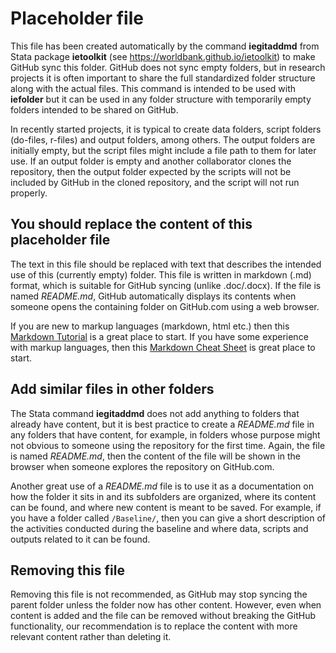 # Placeholder file

This file has been created automatically by the command **iegitaddmd** from Stata package **ietoolkit** (see https://worldbank.github.io/ietoolkit) to make GitHub sync this folder. GitHub does not sync empty folders, but in research projects it is often important to share the full standardized folder structure along with the actual files. This command is intended to be used with **iefolder** but it can be used in any folder structure with temporarily empty folders intended to be shared on GitHub.

In recently started projects, it is typical to create data folders, script folders (do-files, r-files) and output folders, among others. The output folders are initially empty, but the script files might include a file path to them for later use. If an output folder is empty and another collaborator clones the repository, then the output folder expected by the scripts will not be included by GitHub in the cloned repository, and the script will not run properly.

## You should replace the content of this placeholder file

The text in this file should be replaced with text that describes the intended use of this (currently empty) folder. This file is written in markdown (.md) format, which is suitable for GitHub syncing (unlike .doc/.docx). If the file is named *README.md*, GitHub automatically displays its contents when someone opens the containing folder on GitHub.com using a web browser.

If you are new to markup languages (markdown, html etc.) then this [Markdown Tutorial](https://www.markdowntutorial.com/) is a great place to start. If you have some experience with markup languages, then this [Markdown Cheat Sheet](https://guides.github.com/pdfs/markdown-cheatsheet-online.pdf) is great place to start.

## Add similar files in other folders

The Stata command **iegitaddmd** does not add anything to folders that already have content, but it is best practice to create a *README.md* file in any folders that have content, for example, in folders whose purpose might not obvious to someone using the repository for the first time. Again, the file is named *README.md*, then the content of the file will be shown in the browser when someone explores the repository on GitHub.com.

Another great use of a *README.md* file is to use it as a documentation on how the folder it sits in and its subfolders are organized,  where its content can be found, and where new content is meant to be saved. For example, if you have a folder called `/Baseline/`, then you can give a short description of the activities conducted during the baseline and where data, scripts and outputs related to it can be found.

## Removing this file

Removing this file is not recommended, as GitHub may stop syncing the parent folder unless the folder now has other content. However, even when content is added and the file can be removed without breaking the GitHub functionality, our recommendation is to replace the content with more relevant content rather than deleting it.
